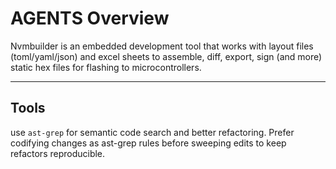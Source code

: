 # AGENTS Overview

Nvmbuilder is an embedded development tool that works with layout files (toml/yaml/json) and excel sheets to assemble, diff, export, sign (and more) static hex files for flashing to microcontrollers.

---

## Tools

use `ast-grep` for semantic code search and better refactoring. Prefer codifying changes as ast-grep rules before sweeping edits to keep refactors reproducible.
